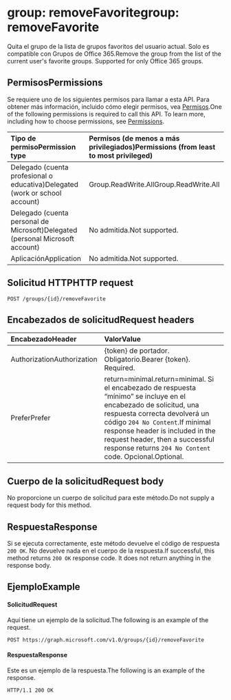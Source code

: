 # <a name="group-removefavorite"></a><span data-ttu-id="249f9-101">group: removeFavorite</span><span class="sxs-lookup"><span data-stu-id="249f9-101">group: removeFavorite</span></span>
<span data-ttu-id="249f9-p101">Quita el grupo de la lista de grupos favoritos del usuario actual. Solo es compatible con Grupos de Office 365.</span><span class="sxs-lookup"><span data-stu-id="249f9-p101">Remove the group from the list of the current user's favorite groups. Supported for only Office 365 groups.</span></span>

## <a name="permissions"></a><span data-ttu-id="249f9-104">Permisos</span><span class="sxs-lookup"><span data-stu-id="249f9-104">Permissions</span></span>
<span data-ttu-id="249f9-p102">Se requiere uno de los siguientes permisos para llamar a esta API. Para obtener más información, incluido cómo elegir permisos, vea [Permisos](../../../concepts/permissions_reference.md).</span><span class="sxs-lookup"><span data-stu-id="249f9-p102">One of the following permissions is required to call this API. To learn more, including how to choose permissions, see [Permissions](../../../concepts/permissions_reference.md).</span></span>

|<span data-ttu-id="249f9-107">Tipo de permiso</span><span class="sxs-lookup"><span data-stu-id="249f9-107">Permission type</span></span>      | <span data-ttu-id="249f9-108">Permisos (de menos a más privilegiados)</span><span class="sxs-lookup"><span data-stu-id="249f9-108">Permissions (from least to most privileged)</span></span>              |
|:--------------------|:---------------------------------------------------------|
|<span data-ttu-id="249f9-109">Delegado (cuenta profesional o educativa)</span><span class="sxs-lookup"><span data-stu-id="249f9-109">Delegated (work or school account)</span></span> | <span data-ttu-id="249f9-110">Group.ReadWrite.All</span><span class="sxs-lookup"><span data-stu-id="249f9-110">Group.ReadWrite.All</span></span>    |
|<span data-ttu-id="249f9-111">Delegado (cuenta personal de Microsoft)</span><span class="sxs-lookup"><span data-stu-id="249f9-111">Delegated (personal Microsoft account)</span></span> | <span data-ttu-id="249f9-112">No admitida.</span><span class="sxs-lookup"><span data-stu-id="249f9-112">Not supported.</span></span>    |
|<span data-ttu-id="249f9-113">Aplicación</span><span class="sxs-lookup"><span data-stu-id="249f9-113">Application</span></span> | <span data-ttu-id="249f9-114">No admitida.</span><span class="sxs-lookup"><span data-stu-id="249f9-114">Not supported.</span></span> |

## <a name="http-request"></a><span data-ttu-id="249f9-115">Solicitud HTTP</span><span class="sxs-lookup"><span data-stu-id="249f9-115">HTTP request</span></span>
<!-- { "blockType": "ignored" } -->
```http
POST /groups/{id}/removeFavorite
```
## <a name="request-headers"></a><span data-ttu-id="249f9-116">Encabezados de solicitud</span><span class="sxs-lookup"><span data-stu-id="249f9-116">Request headers</span></span>
| <span data-ttu-id="249f9-117">Encabezado</span><span class="sxs-lookup"><span data-stu-id="249f9-117">Header</span></span>       | <span data-ttu-id="249f9-118">Valor</span><span class="sxs-lookup"><span data-stu-id="249f9-118">Value</span></span> |
|:---------------|:--------|
| <span data-ttu-id="249f9-119">Authorization</span><span class="sxs-lookup"><span data-stu-id="249f9-119">Authorization</span></span>  | <span data-ttu-id="249f9-p103">{token} de portador. Obligatorio.</span><span class="sxs-lookup"><span data-stu-id="249f9-p103">Bearer {token}. Required.</span></span>  |
| <span data-ttu-id="249f9-122">Prefer</span><span class="sxs-lookup"><span data-stu-id="249f9-122">Prefer</span></span> | <span data-ttu-id="249f9-123">return=minimal.</span><span class="sxs-lookup"><span data-stu-id="249f9-123">return=minimal.</span></span> <span data-ttu-id="249f9-124">Si el encabezado de respuesta “mínimo” se incluye en el encabezado de solicitud, una respuesta correcta devolverá un código `204 No Content`.</span><span class="sxs-lookup"><span data-stu-id="249f9-124">If minimal response header is included in the request header, then a successful response returns `204 No Content` code.</span></span> <span data-ttu-id="249f9-125">Opcional.</span><span class="sxs-lookup"><span data-stu-id="249f9-125">Optional.</span></span>  | 

## <a name="request-body"></a><span data-ttu-id="249f9-126">Cuerpo de la solicitud</span><span class="sxs-lookup"><span data-stu-id="249f9-126">Request body</span></span>
<span data-ttu-id="249f9-127">No proporcione un cuerpo de solicitud para este método.</span><span class="sxs-lookup"><span data-stu-id="249f9-127">Do not supply a request body for this method.</span></span>

## <a name="response"></a><span data-ttu-id="249f9-128">Respuesta</span><span class="sxs-lookup"><span data-stu-id="249f9-128">Response</span></span>
<span data-ttu-id="249f9-p105">Si se ejecuta correctamente, este método devuelve el código de respuesta `200 OK`. No devuelve nada en el cuerpo de la respuesta.</span><span class="sxs-lookup"><span data-stu-id="249f9-p105">If successful, this method returns `200 OK` response code. It does not return anything in the response body.</span></span>

## <a name="example"></a><span data-ttu-id="249f9-131">Ejemplo</span><span class="sxs-lookup"><span data-stu-id="249f9-131">Example</span></span>
#### <a name="request"></a><span data-ttu-id="249f9-132">Solicitud</span><span class="sxs-lookup"><span data-stu-id="249f9-132">Request</span></span>
<span data-ttu-id="249f9-133">Aquí tiene un ejemplo de la solicitud.</span><span class="sxs-lookup"><span data-stu-id="249f9-133">The following is an example of the request.</span></span>
<!-- {
  "blockType": "request",
  "name": "group_removefavorite"
}-->
```http
POST https://graph.microsoft.com/v1.0/groups/{id}/removeFavorite
```

#### <a name="response"></a><span data-ttu-id="249f9-134">Respuesta</span><span class="sxs-lookup"><span data-stu-id="249f9-134">Response</span></span>
<span data-ttu-id="249f9-135">Este es un ejemplo de la respuesta.</span><span class="sxs-lookup"><span data-stu-id="249f9-135">The following is an example of the response.</span></span>
<!-- {
  "blockType": "response",
  "truncated": false,
  "@odata.type": "microsoft.graph.none"
} -->
```http
HTTP/1.1 200 OK
```

<!-- uuid: 8fcb5dbc-d5aa-4681-8e31-b001d5168d79
2015-10-25 14:57:30 UTC -->
<!-- {
  "type": "#page.annotation",
  "description": "group: removeFavorite",
  "keywords": "",
  "section": "documentation",
  "tocPath": ""
}-->